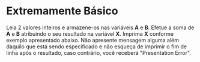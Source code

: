 # Extremamente Básico

Leia 2 valores inteiros e armazene-os nas variáveis **A** e **B**. Efetue a soma de **A** e **B** atribuindo o seu resultado na variável **X**. Imprima **X** conforme exemplo apresentado abaixo. Não apresente mensagem alguma além daquilo que está sendo especificado e não esqueça de imprimir o fim de linha após o resultado, caso contrário, você receberá "Presentation Error".

